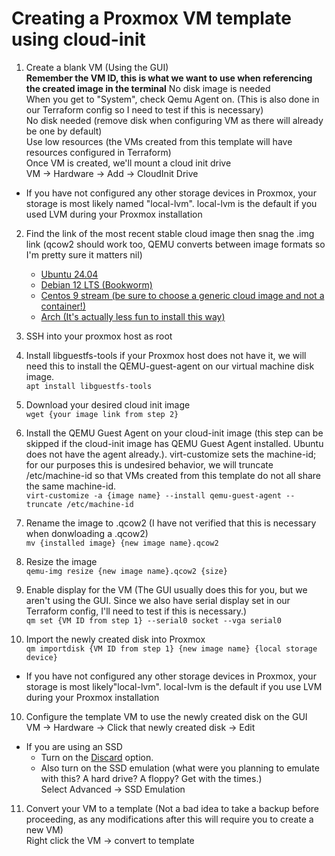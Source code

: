 # Creating a Proxmox VM template using cloud-init

1) Create a blank VM (Using the GUI)  
**Remember the VM ID, this is what we want to use when referencing the created image in the terminal**
No disk image is needed  
When you get to "System", check Qemu Agent on. (This is also done in our Terraform config so I need to test if this is necessary)  
No disk needed (remove disk when configuring VM as there will already be one by default)  
Use low resources (the VMs created from this template will have resources configured in Terraform)  
Once VM is created, we'll mount a cloud init drive  
VM -> Hardware -> Add -> CloudInit Drive   
- If you have not configured any other storage devices in Proxmox, your storage is most likely named "local-lvm". local-lvm is the default if you used LVM during your Proxmox installation

2) Find the link of the most recent stable cloud image then snag the .img link (qcow2 should work too, QEMU converts between image formats so I'm pretty sure it matters nil)  
    - [Ubuntu 24.04](https://cloud-images.ubuntu.com/minimal/releases/noble/release/)
    - [Debian 12 LTS (Bookworm)](https://cloud.debian.org/images/cloud/bookworm/latest/)
    - [Centos 9 stream (be sure to choose a generic cloud image and not a container!)](https://cloud.centos.org/centos/9-stream/s390x/images/)
    - [Arch (It's actually less fun to install this way)](https://gitlab.archlinux.org/archlinux/arch-boxes/-/packages/)

3) SSH into your proxmox host as root

4) Install libguestfs-tools if your Proxmox host does not have it, we will need this to install the QEMU-guest-agent on our virtual machine disk image.  
`apt install libguestfs-tools`

4) Download your desired cloud init image  
`wget {your image link from step 2}`

5) Install the QEMU Guest Agent on your cloud-init image (this step can be skipped if the cloud-init image has QEMU Guest Agent installed. Ubuntu does not have the agent already.). virt-customize sets the machine-id; for our purposes this is undesired behavior, we will truncate /etc/machine-id so that VMs created from this template do not all share the same machine-id.  
`virt-customize -a {image name} --install qemu-guest-agent --truncate /etc/machine-id`

6) Rename the image to .qcow2 (I have not verified that this is necessary when donwloading a .qcow2)  
`mv {installed image} {new image name}.qcow2`

7) Resize the image  
`qemu-img resize {new image name}.qcow2 {size}`

8) Enable display for the VM (The GUI usually does this for you, but we aren't using the GUI. Since we also have serial display set in our Terraform config, I'll need to test if this is necessary.)  
`qm set {VM ID from step 1} --serial0 socket --vga serial0`

9) Import the newly created disk into Proxmox  
`qm importdisk {VM ID from step 1} {new image name} {local storage device}`  
- If you have not configured any other storage devices in Proxmox, your storage is most likely"local-lvm". local-lvm is the default if you use LVM during your Proxmox installation

10) Configure the template VM to use the newly created disk on the GUI  
VM -> Hardware -> Click that newly created disk -> Edit  
- If you are using an SSD 
    - Turn on the [Discard](https://www.oreilly.com/library/view/mastering-proxmox/9781788397605/03431488-8696-41e3-92e2-a60482b6e4e9.xhtml) option.
    - Also turn on the SSD emulation (what were you planning to emulate with this? A hard drive? A floppy? Get with the times.)  
    Select Advanced -> SSD Emulation

11) Convert your VM to a template (Not a bad idea to take a backup before proceeding, as any modifications after this will require you to create a new VM)  
Right click the VM -> convert to template
